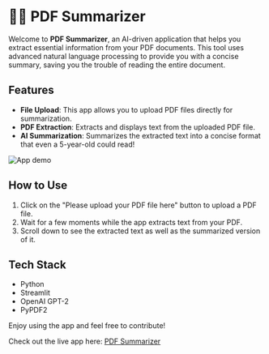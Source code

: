 # 🦜🔗 **PDF Summarizer**

Welcome to **PDF Summarizer**, an AI-driven application that helps you extract essential information from your PDF documents. This tool uses advanced natural language processing to provide you with a concise summary, saving you the trouble of reading the entire document.

## **Features**

- **File Upload**: This app allows you to upload PDF files directly for summarization.
- **PDF Extraction**: Extracts and displays text from the uploaded PDF file.
- **AI Summarization**: Summarizes the extracted text into a concise format that even a 5-year-old could read!

![App demo](ai.gif)

## **How to Use**

1. Click on the "Please upload your PDF file here" button to upload a PDF file.
2. Wait for a few moments while the app extracts text from your PDF.
3. Scroll down to see the extracted text as well as the summarized version of it.

## **Tech Stack**

- Python
- Streamlit
- OpenAI GPT-2
- PyPDF2

Enjoy using the app and feel free to contribute!

Check out the live app here: [PDF Summarizer](https://pdfsummary.streamlit.app/)
